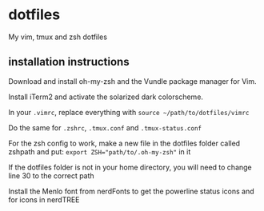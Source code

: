 # dotfiles
My vim, tmux and zsh dotfiles

## installation instructions

Download and install oh-my-zsh and the Vundle package manager for Vim. 

Install iTerm2 and activate the solarized dark colorscheme.

In your `.vimrc`, replace everything with `source ~/path/to/dotfiles/vimrc`

Do the same for `.zshrc`, `.tmux.conf` and `.tmux-status.conf`

For the zsh config to work, make a new file in the dotfiles folder called zshpath and put:
```export ZSH="path/to/.oh-my-zsh"```
in it

If the dotfiles folder is not in your home directory, you will need to change line 30 to the correct path

Install the Menlo font from nerdFonts to get the powerline status icons and for icons in nerdTREE
